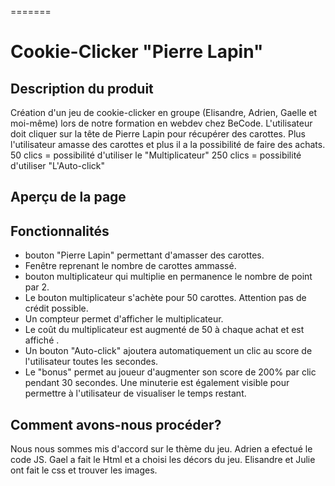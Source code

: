 
=======
# Cookie-Clicker "Pierre Lapin"

## Description du produit
Création d'un jeu de cookie-clicker en groupe (Elisandre, Adrien, Gaelle et moi-même) lors de notre formation en webdev chez BeCode. L'utilisateur doit cliquer sur la tête de Pierre Lapin pour récupérer des carottes. Plus l'utilisateur amasse des carottes et plus il a la possibilité de faire des achats. 
50 clics = possibilité d'utiliser le "Multiplicateur"
250 clics = possibilité d'utiliser "L'Auto-click"

## Aperçu de la page

## Fonctionnalités
* bouton "Pierre Lapin" permettant d'amasser des carottes.
* Fenêtre reprenant le nombre de carottes ammassé.
* bouton multiplicateur qui multiplie en permanence le nombre de point par 2.
* Le bouton multiplicateur s'achète pour 50 carottes. Attention pas de crédit possible.
* Un compteur permet d'afficher le multiplicateur.
* Le coût du multiplicateur est augmenté de 50 à chaque achat et est affiché .
* Un bouton "Auto-click" ajoutera automatiquement un clic au score de l'utilisateur toutes les secondes.
* Le "bonus" permet au joueur d'augmenter son score de 200% par clic pendant 30 secondes. Une minuterie est également visible pour permettre à l'utilisateur de visualiser le temps restant.

## Comment avons-nous procéder?
Nous nous sommes mis d'accord sur le thème du jeu. Adrien a efectué le code JS. Gael a fait le Html et a choisi les décors du jeu. Elisandre et Julie ont fait le css et trouver les images.

